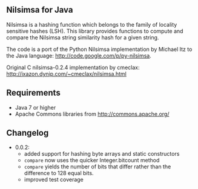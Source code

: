 ## Nilsimsa for Java

Nilsimsa is a hashing function which belongs to the family of locality sensitive hashes (LSH). This library provides functions to compute and compare the Nilsimsa string similarity hash for a given string.
 
The code is a port of the Python Nilsimsa implementation by Michael Itz to the Java language:
  http://code.google.com/p/py-nilsimsa.
 
Original C nilsimsa-0.2.4 implementation by cmeclax:
 http://ixazon.dynip.com/~cmeclax/nilsimsa.html


## Requirements

* Java 7 or higher
* Apache Commons libraries from http://commons.apache.org/

## Changelog

* 0.0.2: 
  - added support for hashing byte arrays and static constructors
  - `compare` now uses the quicker Integer.bitcount method
  - `compare` yields the number of bits that differ rather than the difference to 128 equal bits.
  - improved test coverage